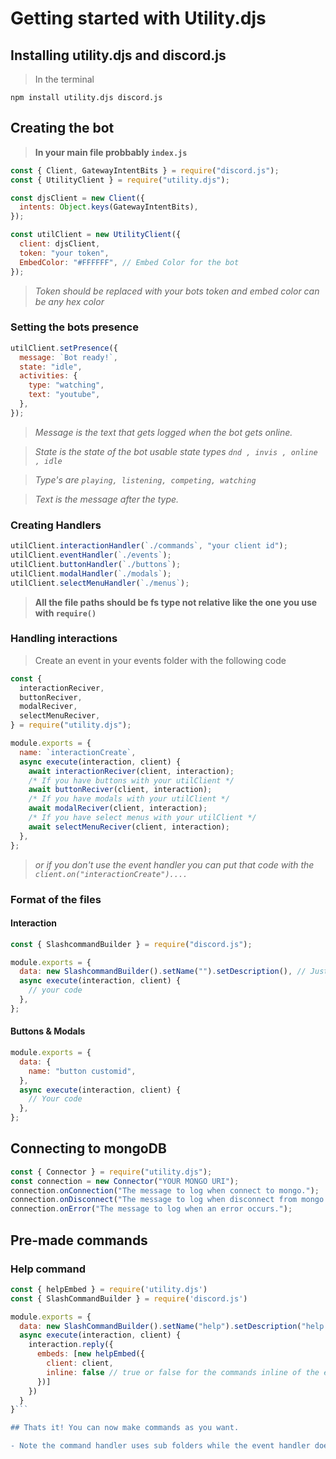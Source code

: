 # Getting started with Utility.djs

## Installing utility.djs and discord.js

> In the terminal

```
npm install utility.djs discord.js
```

## Creating the bot

> **In your main file probbably `index.js`**

```js
const { Client, GatewayIntentBits } = require("discord.js");
const { UtilityClient } = require("utility.djs");

const djsClient = new Client({
  intents: Object.keys(GatewayIntentBits),
});

const utilClient = new UtilityClient({
  client: djsClient,
  token: "your token",
  EmbedColor: "#FFFFFF", // Embed Color for the bot
});
```

> _Token should be replaced with your bots token and embed color can be any hex color_

### Setting the bots presence

```js
utilClient.setPresence({
  message: `Bot ready!`,
  state: "idle",
  activities: {
    type: "watching",
    text: "youtube",
  },
});
```

> _Message is the text that gets logged when the bot gets online._

> _State is the state of the bot usable state types `dnd , invis , online , idle`_

> _Type's are `playing, listening, competing, watching`_

> _Text is the message after the type._

### Creating Handlers

```js
utilClient.interactionHandler(`./commands`, "your client id");
utilClient.eventHandler(`./events`);
utilClient.buttonHandler(`./buttons`);
utilClient.modalHandler(`./modals`);
utilClient.selectMenuHandler(`./menus`);
```

> **All the file paths should be fs type not relative like the one you use with `require()`**

### Handling interactions

> Create an event in your events folder with the following code

```js
const {
  interactionReciver,
  buttonReciver,
  modalReciver,
  selectMenuReciver,
} = require("utility.djs");

module.exports = {
  name: `interactionCreate`,
  async execute(interaction, client) {
    await interactionReciver(client, interaction);
    /* If you have buttons with your utilClient */
    await buttonReciver(client, interaction);
    /* If you have modals with your utilClient */
    await modalReciver(client, interaction);
    /* If you have select menus with your utilClient */
    await selectMenuReciver(client, interaction);
  },
};
```

> _or if you don't use the event handler you can put that code with the `client.on("interactionCreate")....`_

### Format of the files

#### Interaction

```js
const { SlashcommandBuilder } = require("discord.js");

module.exports = {
  data: new SlashcommandBuilder().setName("").setDescription(), // Just the discord.js slash command builder.
  async execute(interaction, client) {
    // your code
  },
};
```

#### Buttons & Modals

```js
module.exports = {
  data: {
    name: "button customid",
  },
  async execute(interaction, client) {
    // Your code
  },
};
```

## Connecting to mongoDB

```js
const { Connector } = require("utility.djs");
const connection = new Connector("YOUR MONGO URI");
connection.onConnection("The message to log when connect to mongo.");
connection.onDisconnect("The message to log when disconnect from mongo.");
connection.onError("The message to log when an error occurs.");
```

## Pre-made commands

### Help command

````js
const { helpEmbed } = require('utility.djs')
const { SlashCommandBuilder } = require('discord.js')

module.exports = {
  data: new SlashCommandBuilder().setName("help").setDescription("help command"),
  async execute(interaction, client) {
    interaction.reply({
      embeds: [new helpEmbed({
        client: client,
        inline: false // true or false for the commands inline of the embed
      })]
    })
  }
}```

## Thats it! You can now make commands as you want.

- Note the command handler uses sub folders while the event handler does not!
````
